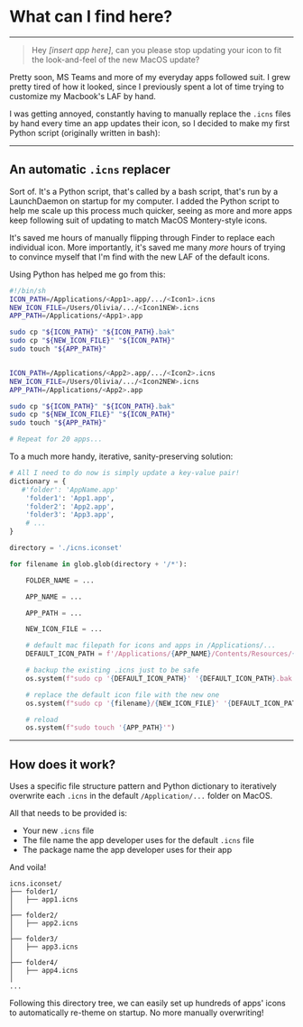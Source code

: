 # What can I find here?
---
> Hey *[insert app here]*, can you please stop updating your icon to fit the look-and-feel of the new MacOS update?


Pretty soon, MS Teams and more of my everyday apps followed suit. I grew pretty tired of how it looked, since I previously spent a lot of time trying to customize my Macbook's LAF by hand.

I was getting annoyed, constantly having to manually replace the `.icns` files by hand every time an app updates their icon, so I decided to make my first Python script (originally written in bash): 

___

## An automatic `.icns` replacer
Sort of. It's a Python script, that's called by a bash script, that's run by a LaunchDaemon on startup for my computer. I added the Python script to help me scale up this process much quicker, seeing as more and more apps keep following suit of updating to match MacOS Montery-style icons. 

It's saved me hours of manually flipping through Finder to replace each individual icon. More importantly, it's saved me many *more* hours of trying to convince myself that I'm find with the new LAF of the default icons.


Using Python has helped me go from this:
```bash
#!/bin/sh
ICON_PATH=/Applications/<App1>.app/.../<Icon1>.icns
NEW_ICON_FILE=/Users/Olivia/.../<Icon1NEW>.icns
APP_PATH=/Applications/<App1>.app

sudo cp "${ICON_PATH}" "${ICON_PATH}.bak"
sudo cp "${NEW_ICON_FILE}" "${ICON_PATH}"
sudo touch "${APP_PATH}"


ICON_PATH=/Applications/<App2>.app/.../<Icon2>.icns
NEW_ICON_FILE=/Users/Olivia/.../<Icon2NEW>.icns
APP_PATH=/Applications/<App2>.app

sudo cp "${ICON_PATH}" "${ICON_PATH}.bak"
sudo cp "${NEW_ICON_FILE}" "${ICON_PATH}"
sudo touch "${APP_PATH}"

# Repeat for 20 apps...
```

To a much more handy, iterative, sanity-preserving solution:

```python
# All I need to do now is simply update a key-value pair!
dictionary = {
   #'folder': 'AppName.app'
    'folder1': 'App1.app',
    'folder2': 'App2.app',
    'folder3': 'App3.app',
    # ...
}

directory = './icns.iconset'

for filename in glob.glob(directory + '/*'): 

    FOLDER_NAME = ...

    APP_NAME = ...

    APP_PATH = ...

    NEW_ICON_FILE = ...

    # default mac filepath for icons and apps in /Applications/...
    DEFAULT_ICON_PATH = f'/Applications/{APP_NAME}/Contents/Resources/{NEW_ICON_FILE}'

    # backup the existing .icns just to be safe
    os.system(f"sudo cp '{DEFAULT_ICON_PATH}' '{DEFAULT_ICON_PATH}.bak'")

    # replace the default icon file with the new one
    os.system(f"sudo cp '{filename}/{NEW_ICON_FILE}' '{DEFAULT_ICON_PATH}'")

    # reload
    os.system(f"sudo touch '{APP_PATH}'")


```

---

## How does it work?

Uses a specific file structure pattern and Python dictionary to iteratively overwrite each `.icns` in the default `/Application/...` folder on MacOS. 

All that needs to be provided is:
- Your new `.icns` file
- The file name the app developer uses for the default `.icns` file
- The package name the app developer uses for their app

And voila! 
```
icns.iconset/
├── folder1/
│   ├── app1.icns
│
├── folder2/
│   ├── app2.icns
│
├── folder3/
│   ├── app3.icns
│
├── folder4/
│   ├── app4.icns
│
...
```

Following this directory tree, we can easily set up hundreds of apps' icons to automatically re-theme on startup. No more manually overwriting!
